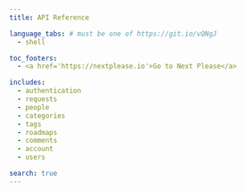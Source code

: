 ```yaml
---
title: API Reference

language_tabs: # must be one of https://git.io/vQNgJ
  - shell

toc_footers:
  - <a href='https://nextplease.io'>Go to Next Please</a>

includes:
  - authentication
  - requests
  - people
  - categories
  - tags
  - roadmaps
  - comments
  - account
  - users

search: true
---
```

